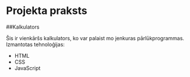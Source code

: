 # Projekta praksts
##Kalkulators

Šis ir vienkāršs kalkulators, ko var palaist mo jenkuras pārlūkprogrammas.
Izmantotas tehnoloģijas:
- HTML
- CSS
- JavaScript
